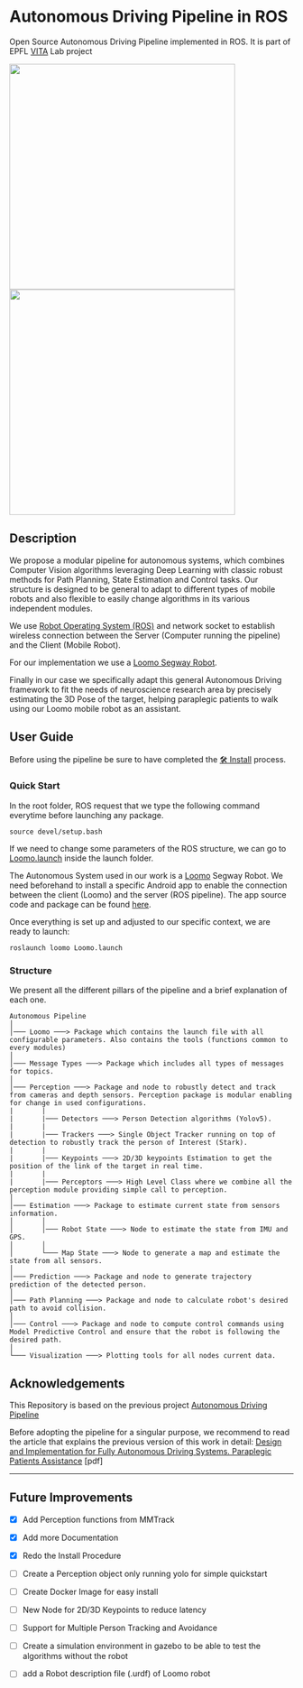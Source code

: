 # Autonomous Driving Pipeline in ROS

Open Source Autonomous Driving Pipeline implemented in ROS. It is part of EPFL [VITA](https://www.epfl.ch/labs/vita/) Lab project

<p float="left">
  <img src="./img/ADP.gif" width="400" />
  <img src="./src/control/Images/MR_Loomo_closed_loop.gif" width="400" /> 
</p>

## Description

We propose a modular pipeline for autonomous systems, which combines Computer Vision algorithms leveraging Deep Learning with classic robust methods for Path Planning, State Estimation and Control tasks. Our structure is designed to be general to adapt to different types of mobile robots and also flexible to easily change algorithms in its various independent modules. 

We use [Robot Operating System (ROS)](https://www.ros.org/) and network socket to establish wireless connection between the Server (Computer running the pipeline) and the Client (Mobile Robot).

For our implementation we use a [Loomo Segway Robot](https://store.segway.com/segway-loomo-mini-transporter-robot-sidekick).

Finally in our case we specifically adapt this general Autonomous Driving framework to fit the needs of neuroscience research area by precisely estimating the 3D Pose of the target, helping paraplegic patients to walk using our Loomo mobile robot as an assistant.

## User Guide

Before using the pipeline be sure to have completed the [🛠️ Install](./Install.md) process.


### Quick Start

In the root folder, ROS request that we type the following command everytime before launching any package.

```shell
source devel/setup.bash
```

If we need to change some parameters of the ROS structure, we can go to [Loomo.launch](/src/loomo) inside the launch folder.

The Autonomous System used in our work is a [Loomo](https://store.segway.com/segway-loomo-mini-transporter-robot-sidekick) Segway Robot. We need beforehand to install a specific Android app to enable the connection between the client (Loomo) and the server (ROS pipeline). The app source code and package can be found [here](https://github.com/theoh-io/Loomo_app_ADP).

Once everything is set up and adjusted to our specific context, we are ready to launch:

```shell
roslaunch loomo Loomo.launch
```


### Structure

We present all the different pillars of the pipeline and a brief explanation of each one.

```
Autonomous Pipeline
│
│─── Loomo ───> Package which contains the launch file with all configurable parameters. Also contains the tools (functions common to every modules)
│
│─── Message Types ───> Package which includes all types of messages for topics.
│
│─── Perception ───> Package and node to robustly detect and track from cameras and depth sensors. Perception package is modular enabling for change in used configurations.
|       |
|       |─── Detectors ───> Person Detection algorithms (Yolov5).
|       |
|       |─── Trackers ───> Single Object Tracker running on top of detection to robustly track the person of Interest (Stark).
|       |
|       |─── Keypoints ───> 2D/3D keypoints Estimation to get the position of the link of the target in real time.
|       |
|       |─── Perceptors ───> High Level Class where we combine all the perception module providing simple call to perception.
│
│─── Estimation ───> Package to estimate current state from sensors information.
│       │
│       │─── Robot State ───> Node to estimate the state from IMU and GPS.
│       │
│       └─── Map State ───> Node to generate a map and estimate the state from all sensors.
│
│─── Prediction ───> Package and node to generate trajectory prediction of the detected person.
│
│─── Path Planning ───> Package and node to calculate robot's desired path to avoid collision.
│
│─── Control ───> Package and node to compute control commands using Model Predictive Control and ensure that the robot is following the desired path.
│
└─── Visualization ───> Plotting tools for all nodes current data.
```

## Acknowledgements

This Repository is based on the previous project [Autonomous Driving Pipeline](https://github.com/cconejob/Autonomous_driving_pipeline)

Before adopting the pipeline for a singular purpose, we recommend to read the article that explains the previous version of this work in detail:
[Design and Implementation for Fully Autonomous Driving Systems. Paraplegic Patients Assistance](/paper.pdf) [pdf]

---

## Future Improvements
- [x] Add Perception functions from MMTrack
- [x] Add more Documentation
- [x] Redo the Install Procedure
- [ ] Create a Perception object only running yolo for simple quickstart
- [ ] Create Docker Image for easy install
- [ ] New Node for 2D/3D Keypoints to reduce latency
- [ ] Support for Multiple Person Tracking and Avoidance 
- [ ] Create a simulation environment in gazebo to be able to test the algorithms without the robot
- [ ] add a Robot description file (.urdf) of Loomo robot 








